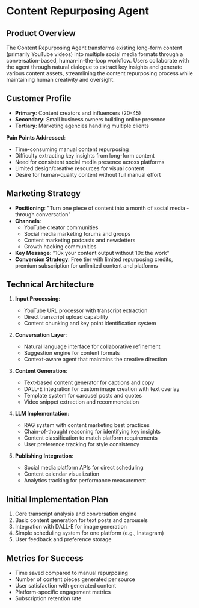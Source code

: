 # Content Repurposing Agent

## Product Overview
The Content Repurposing Agent transforms existing long-form content (primarily YouTube videos) into multiple social media formats through a conversation-based, human-in-the-loop workflow. Users collaborate with the agent through natural dialogue to extract key insights and generate various content assets, streamlining the content repurposing process while maintaining human creativity and oversight.

## Customer Profile
- **Primary**: Content creators and influencers (20-45)
- **Secondary**: Small business owners building online presence
- **Tertiary**: Marketing agencies handling multiple clients

**Pain Points Addressed**:
- Time-consuming manual content repurposing
- Difficulty extracting key insights from long-form content
- Need for consistent social media presence across platforms
- Limited design/creative resources for visual content
- Desire for human-quality content without full manual effort

## Marketing Strategy
- **Positioning**: "Turn one piece of content into a month of social media - through conversation"
- **Channels**:
  - YouTube creator communities
  - Social media marketing forums and groups
  - Content marketing podcasts and newsletters
  - Growth hacking communities
- **Key Message**: "10x your content output without 10x the work"
- **Conversion Strategy**: Free tier with limited repurposing credits, premium subscription for unlimited content and platforms

## Technical Architecture
1. **Input Processing**:
   - YouTube URL processor with transcript extraction
   - Direct transcript upload capability
   - Content chunking and key point identification system

2. **Conversation Layer**:
   - Natural language interface for collaborative refinement
   - Suggestion engine for content formats
   - Context-aware agent that maintains the creative direction

3. **Content Generation**:
   - Text-based content generator for captions and copy
   - DALL-E integration for custom image creation with text overlay
   - Template system for carousel posts and quotes
   - Video snippet extraction and recommendation

4. **LLM Implementation**:
   - RAG system with content marketing best practices
   - Chain-of-thought reasoning for identifying key insights
   - Content classification to match platform requirements
   - User preference tracking for style consistency

5. **Publishing Integration**:
   - Social media platform APIs for direct scheduling
   - Content calendar visualization
   - Analytics tracking for performance measurement

## Initial Implementation Plan
1. Core transcript analysis and conversation engine
2. Basic content generation for text posts and carousels
3. Integration with DALL-E for image generation
4. Simple scheduling system for one platform (e.g., Instagram)
5. User feedback and preference storage

## Metrics for Success
- Time saved compared to manual repurposing
- Number of content pieces generated per source
- User satisfaction with generated content
- Platform-specific engagement metrics
- Subscription retention rate 